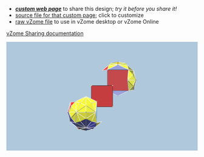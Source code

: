
 - [***custom web page***][post] to share this design; *try it before you share it!*
 - [source file for that custom page][source]; click to customize
 - [raw vZome file][raw] to use in vZome desktop or vZome Online

[vZome Sharing documentation](https://vzome.github.io/vzome/sharing.html#how-it-works)

![Image](<Platonics-Cube.png>)


[post]: <https://ThynStyx.github.io/vzome-sharing/2022/04/30/Platonics-Cube-22-06-42.html>
[source]: <https://github.com/ThynStyx/vzome-sharing/edit/main/_posts/2022-04-30-Platonics-Cube-22-06-42.md>
[raw]: <https://raw.githubusercontent.com/ThynStyx/vzome-sharing/main/2022/04/30/22-06-42-Platonics-Cube/Platonics-Cube.vZome>